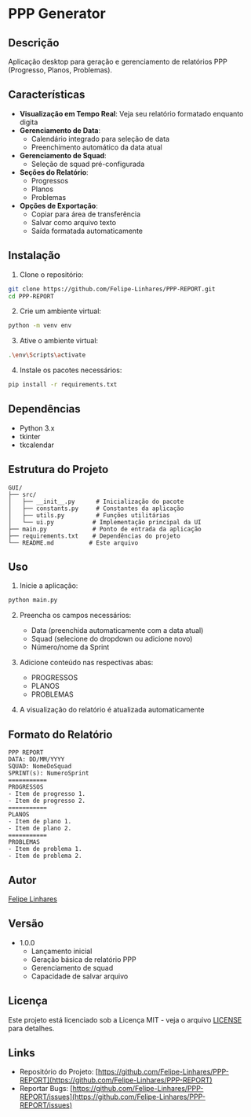 # PPP Generator

## Descrição
Aplicação desktop para geração e gerenciamento de relatórios PPP (Progresso, Planos, Problemas).

## Características

- **Visualização em Tempo Real**: Veja seu relatório formatado enquanto digita
- **Gerenciamento de Data**: 
  - Calendário integrado para seleção de data
  - Preenchimento automático da data atual
- **Gerenciamento de Squad**:
  - Seleção de squad pré-configurada
- **Seções do Relatório**:
  - Progressos
  - Planos
  - Problemas
- **Opções de Exportação**:
  - Copiar para área de transferência
  - Salvar como arquivo texto
  - Saída formatada automaticamente

## Instalação

1. Clone o repositório:
```bash
git clone https://github.com/Felipe-Linhares/PPP-REPORT.git
cd PPP-REPORT
```

2. Crie um ambiente virtual:
```bash
python -m venv env
```

3. Ative o ambiente virtual:
```bash
.\env\Scripts\activate
```

4. Instale os pacotes necessários:
```bash
pip install -r requirements.txt
```

## Dependências

- Python 3.x
- tkinter
- tkcalendar

## Estrutura do Projeto

```
GUI/
├── src/
│   ├── __init__.py      # Inicialização do pacote
│   ├── constants.py     # Constantes da aplicação
│   ├── utils.py         # Funções utilitárias
│   └── ui.py           # Implementação principal da UI
├── main.py             # Ponto de entrada da aplicação
├── requirements.txt    # Dependências do projeto
└── README.md          # Este arquivo
```

## Uso

1. Inicie a aplicação:
```bash
python main.py
```

2. Preencha os campos necessários:
   - Data (preenchida automaticamente com a data atual)
   - Squad (selecione do dropdown ou adicione novo)
   - Número/nome da Sprint

3. Adicione conteúdo nas respectivas abas:
   - PROGRESSOS
   - PLANOS
   - PROBLEMAS

4. A visualização do relatório é atualizada automaticamente

## Formato do Relatório

```
PPP REPORT
DATA: DD/MM/YYYY
SQUAD: NomeDoSquad
SPRINT(s): NumeroSprint
===========
PROGRESSOS
- Item de progresso 1.
- Item de progresso 2.
===========
PLANOS
- Item de plano 1.
- Item de plano 2.
===========
PROBLEMAS
- Item de problema 1.
- Item de problema 2.
```

## Autor

[Felipe Linhares](https://github.com/Felipe-Linhares)

## Versão

- 1.0.0
  - Lançamento inicial
  - Geração básica de relatório PPP
  - Gerenciamento de squad
  - Capacidade de salvar arquivo

## Licença

Este projeto está licenciado sob a Licença MIT - veja o arquivo [LICENSE](LICENSE) para detalhes.

## Links

- Repositório do Projeto: [https://github.com/Felipe-Linhares/PPP-REPORT](https://github.com/Felipe-Linhares/PPP-REPORT)
- Reportar Bugs: [https://github.com/Felipe-Linhares/PPP-REPORT/issues](https://github.com/Felipe-Linhares/PPP-REPORT/issues)
